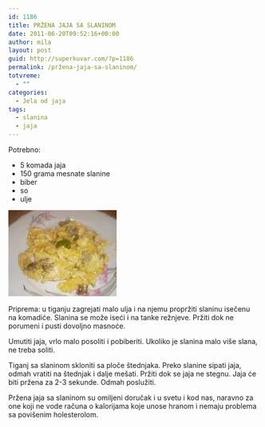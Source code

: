 ```yaml
---
id: 1186
title: PRŽENA JAJA SA SLANINOM
date: 2011-06-20T09:52:16+00:00
author: mila
layout: post
guid: http://superkuvar.com/?p=1186
permalink: /pržena-jaja-sa-slaninom/
totvreme:
  - ""
categories:
  - Jela od jaja
tags:
  - slanina
  - jaja
---
```

Potrebno:

  * 5 komada jaja
  * 150 grama mesnate slanine
  * biber
  * so
  * ulje

<img class="alignnone size-full wp-image-1187" title="przenajaja" src="/wp-content/uploads/2011/06/przenajaja1-e1308563523984.jpg" alt="" width="217" height="173" /> 

Priprema: u tiganju zagrejati malo ulja i na njemu propržiti slaninu isečenu na komadiće. Slanina se može iseći i na tanke režnjeve. Pržiti dok ne porumeni i pusti dovoljno masnoće.

Umutiti jaja, vrlo malo posoliti i pobiberiti. Ukoliko je slanina malo više slana, ne treba soliti.

Tiganj sa slaninom skloniti sa ploče štednjaka. Preko slanine sipati jaja, odmah vratiti na štednjak i dalje mešati. Pržiti dok se jaja ne stegnu. Jaja će biti pržena za 2-3 sekunde. Odmah poslužiti.

Pržena jaja sa slaninom su omiljeni doručak i u svetu i kod nas, naravno za one koji ne vode računa o kalorijama koje unose hranom i nemaju problema sa povišenim holesterolom.
